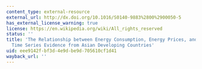 ```yaml
---
content_type: external-resource
external_url: http://dx.doi.org/10.1016/S0140-9883%2800%2900050-5
has_external_license_warning: true
license: https://en.wikipedia.org/wiki/All_rights_reserved
status: ''
title: 'The Relationship between Energy Consumption, Energy Prices, and Economic Growth:
  Time Series Evidence from Asian Developing Countries'
uid: eee9142f-bf3d-4e9d-be9d-705610cf1d41
wayback_url: ''
---
```

